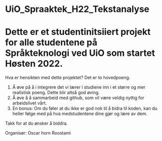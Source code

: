 # UiO_Spraaktek_H22_Tekstanalyse

# Dette er et studentinitsiiert projekt for alle studentene på Språkteknologi ved UiO som startet Høsten 2022.
Hva er hensikten med dette projektet? Det er to hovedpoeng.
  1. Å øve på å i integrere det vi lærer i studiene inn i et større og mer realistisk poeng. Dette blir altså god øving.
  2. Å øve å å sammarbeid med github, som vil være veldig nyttig for arbeidslivet vårt.
  3. En bonus: Om du føler at du ikke er god nok til å bidra til koden, kan du heller følge med på hva medstudentene dine gjør og lære av dem.
 
 Takk for at du ønsker å biddra.
 
 Organisør: Oscar horn Roostami
